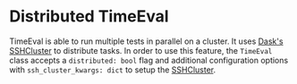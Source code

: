 # Distributed TimeEval

TimeEval is able to run multiple tests in parallel on a cluster.
It uses [Dask's SSHCluster](https://docs.dask.org/en/latest/setup/ssh.html#distributed.deploy.ssh.SSHCluster) to distribute tasks.
In order to use this feature, the `TimeEval` class accepts a `distributed: bool` flag
and  additional configuration options with `ssh_cluster_kwargs: dict` to setup the [SSHCluster](https://docs.dask.org/en/latest/setup/ssh.html#distributed.deploy.ssh.SSHCluster).
